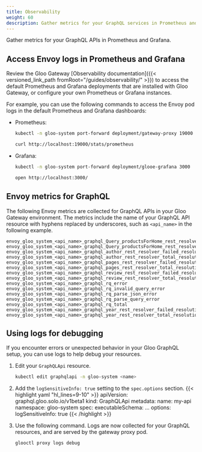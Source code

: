 ```yaml
---
title: Observability
weight: 60
description: Gather metrics for your GraphQL services in Prometheus and Grafana.
---
```


Gather metrics for your GraphQL APIs in Prometheus and Grafana.

## Access Envoy logs in Prometheus and Grafana

Review the Gloo Gateway [Observability documentation]({{< versioned_link_path fromRoot="/guides/observability/" >}}) to access the default Prometheus and Grafana deployments that are installed with Gloo Gateway, or configure your own Prometheus or Grafana instances.

For example, you can use the following commands to access the Envoy pod logs in the default Prometheus and Grafana dashboards:
* Prometheus:
  ```sh
  kubectl -n gloo-system port-forward deployment/gateway-proxy 19000

  curl http://localhost:19000/stats/prometheus
  ```
* Grafana:
  ```sh
  kubectl -n gloo-system port-forward deployment/glooe-grafana 3000

  open http://localhost:3000/
  ```

## Envoy metrics for GraphQL

The following Envoy metrics are collected for GraphQL APIs in your Gloo Gateway environment. The metrics include the name of your GraphQL API resource with hyphens replaced by underscores, such as `<api_name>` in the following example.

```
envoy_gloo_system_<api_name>_graphql_Query_productsForHome_rest_resolver_failed_resolutions
envoy_gloo_system_<api_name>_graphql_Query_productsForHome_rest_resolver_total_resolutions
envoy_gloo_system_<api_name>_graphql_author_rest_resolver_failed_resolutions 
envoy_gloo_system_<api_name>_graphql_author_rest_resolver_total_resolutions
envoy_gloo_system_<api_name>_graphql_pages_rest_resolver_failed_resolutions
envoy_gloo_system_<api_name>_graphql_pages_rest_resolver_total_resolutions
envoy_gloo_system_<api_name>_graphql_review_rest_resolver_failed_resolutions envoy_gloo_system_<api_name>_graphql_review_rest_resolver_total_resolutions
envoy_gloo_system_<api_name>_graphql_rq_error
envoy_gloo_system_<api_name>_graphql_rq_invalid_query_error
envoy_gloo_system_<api_name>_graphql_rq_parse_json_error
envoy_gloo_system_<api_name>_graphql_rq_parse_query_error
envoy_gloo_system_<api_name>_graphql_rq_total
envoy_gloo_system_<api_name>_graphql_year_rest_resolver_failed_resolutions
envoy_gloo_system_<api_name>_graphql_year_rest_resolver_total_resolutions
```

## Using logs for debugging

If you encounter errors or unexpected behavior in your Gloo GraphQL setup, you can use logs to help debug your resources.

1. Edit your `GraphQLApi` resource.
   ```sh
   kubectl edit graphqlapi -n gloo-system <name>
   ```

2. Add the `logSensitiveInfo: true` setting to the `spec.options` section.
   {{< highlight yaml "hl_lines=9-10" >}}
   apiVersion: graphql.gloo.solo.io/v1beta1
   kind: GraphQLApi
   metadata:
     name: my-api
     namespace: gloo-system
   spec:
     executableSchema:
       ...
     options:
       logSensitiveInfo: true
   {{< /highlight >}}

3. Use the following command. Logs are now collected for your GraphQL resources, and are served by the gateway proxy pod.
   ```sh
   glooctl proxy logs debug